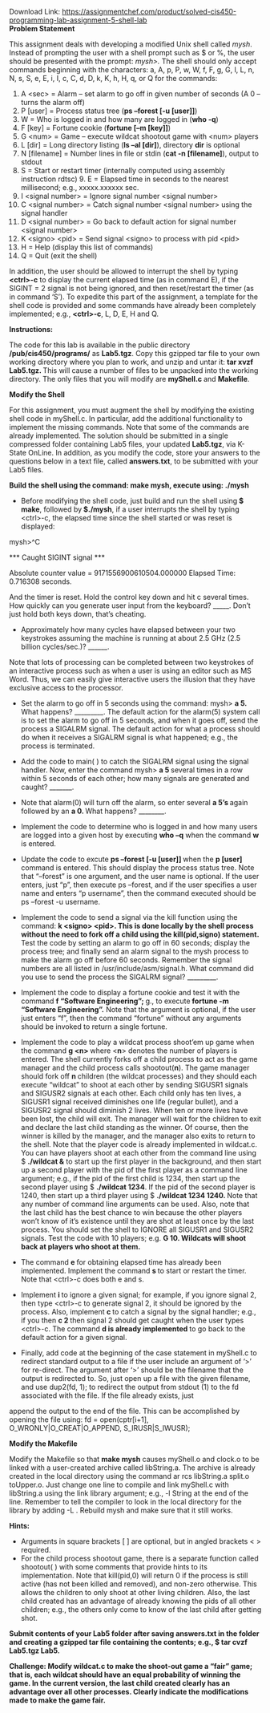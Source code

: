 Download Link: https://assignmentchef.com/product/solved-cis450-programming-lab-assignment-5-shell-lab
<br>
<strong>Problem Statement </strong>

<strong> </strong>This assignment deals with developing a modified Unix shell called <em>mysh</em>. Instead of prompting the user with a shell prompt such as $ or %, the user should be presented with the prompt: <em>mysh&gt;.</em> The shell should only accept commands beginning with the characters: a, A, p, P, w, W, f, F, g, G, l, L, n, N, s, S, e, E, i, I, c, C, d, D, k, K, h, H, q, or Q for the commands:




<ol>

 <li>A &lt;sec&gt; = Alarm – set alarm to go off in given number of seconds (A 0 – turns the alarm off)</li>

 <li>P [user] = Process status tree (<strong>ps –forest [-u [user]]</strong>)</li>

 <li>W = Who is logged in and how many are logged in (<strong>who -q</strong>)</li>

 <li>F [key] = Fortune cookie (<strong>fortune [–m [key]]</strong>)</li>

 <li>G &lt;num&gt; = Game – execute wildcat shootout game with &lt;num&gt; players</li>

 <li>L [dir] = Long directory listing (<strong>ls –al [dir]</strong>), directory <strong>dir</strong> is optional</li>

 <li>N [filename] = Number lines in file or stdin (<strong>cat -n [filename]</strong>), output to stdout</li>

 <li>S = Start or restart timer (internally computed using assembly instruction rdtsc) 9. E = Elapsed time in seconds to the nearest millisecond; e.g., xxxxx.xxxxxx sec.</li>

 <li>I &lt;signal number&gt; = Ignore signal number &lt;signal number&gt;</li>

 <li>C &lt;signal number&gt; = Catch signal number &lt;signal number&gt; using the signal handler</li>

 <li>D &lt;signal number&gt; = Go back to default action for signal number &lt;signal number&gt;</li>

 <li>K &lt;signo&gt; &lt;pid&gt; = Send signal &lt;signo&gt; to process with pid &lt;pid&gt;</li>

 <li>H = Help (display this list of commands)</li>

 <li>Q = Quit (exit the shell)</li>

</ol>




In addition, the user should be allowed to interrupt the shell by typing <strong>&lt;ctrl&gt;-c</strong> to display the current elapsed time (as in command E), if the SIGINT = 2 signal is not being ignored, and then reset/restart the timer (as in command ‘S’). To expedite this part of the assignment, a template for the shell code is provided and some commands have already been completely implemented; e.g., <strong>&lt;ctrl&gt;-c</strong>, L, D, E, H and Q.

<strong> </strong>

<strong>Instructions: </strong>

The code for this lab is available in the public directory <strong>/pub/cis450/programs/</strong> as <strong>Lab5.tgz</strong>. Copy this gzipped tar file to your own working directory where you plan to work, and unzip and untar it: <strong>tar xvzf Lab5.tgz. </strong>This will cause a number of files to be unpacked into the working directory. The only files that you will modify are <strong>myShell.c </strong>and  <strong>Makefile</strong>.




<strong> </strong>

<strong>Modify the Shell </strong>

<strong> </strong>

For this assignment, you must augment the shell by modifying the existing shell code in myShell.c. In particular, add the additional functionality to implement the missing commands. Note that some of the commands are already implemented. The solution should be submitted in a single compressed folder containing Lab5 files, your updated <strong>Lab5.tgz</strong>, via K-State OnLine. In addition, as you modify the code, store your answers to the questions below in a text file, called <strong>answers.txt</strong>, to be submitted with your Lab5 files.




<strong>Build the shell using the command: </strong><strong>make mysh, execute using: ./</strong><strong>mysh </strong>

<strong> </strong>

<ul>

 <li>Before modifying the shell code, just build and run the shell using<strong> $ </strong><strong>make</strong>, followed by<strong> $</strong><strong>./mysh</strong>, if a user interrupts the shell by typing &lt;ctrl&gt;-c, the elapsed time since the shell started or was reset is displayed:</li>

</ul>




mysh&gt;^C

*** Caught SIGINT signal ***

Absolute counter value = 9171556900610504.000000 Elapsed Time: 0.716308 seconds.




And the timer is reset. Hold the control key down and hit c several times. How quickly can you generate user input from the keyboard? _____. Don’t just hold both keys down, that’s cheating.




<ul>

 <li>Approximately how many cycles have elapsed between your two keystrokes assuming the machine is running at about 2.5 GHz (2.5 billion cycles/sec.)? ______.</li>

</ul>




Note that lots of processing can be completed between two keystrokes of an interactive process such as when a user is using an editor such as MS Word. Thus, we can easily give interactive users the illusion that they have exclusive access to the processor.




<ul>

 <li>Set the alarm to go off in 5 seconds using the command: mysh&gt; <strong>a 5. </strong>What happens? _________. The default action for the alarm(5) system call is to set the alarm to go off in 5 seconds, and when it goes off, send the process a SIGALRM signal. The default action for what a process should do when it receives a SIGALRM signal is what happened; e.g., the process is terminated.</li>

</ul>

<strong> </strong>

<ul>

 <li>Add the code to main( ) to catch the SIGALRM signal using the signal handler. Now, enter the command mysh&gt; <strong>a 5 </strong>several times in a row within 5 seconds of each other; how many signals are generated and caught? _______.</li>

</ul>




<ul>

 <li>Note that alarm(0) will turn off the alarm, so enter several <strong>a 5’s </strong>again followed by an <strong>a 0. </strong>What happens? ________.</li>

</ul>

<strong> </strong>

<ul>

 <li>Implement the code to determine who is logged in and how many users are logged into a given host by executing <strong>who –q</strong> when the command <strong>w</strong> is entered.</li>

</ul>




<ul>

 <li>Update the code to excute <strong>ps –forest [-u [user]] </strong>when the <strong>p [user] </strong>command is entered. This should display the process status tree. Note that “–forest” is one argument, and the user name is optional. If the user enters, just “p”, then execute ps –forest, and if the user specifies a user name and enters “p username”, then the command executed should be ps –forest -u username.</li>

</ul>




<ul>

 <li>Implement the code to send a signal via the kill function using the command: <strong>k &lt;signo&gt; &lt;pid&gt;. This is done locally by the shell process without the need to fork off a child using the kill(pid,signo) statement. </strong>Test the code by setting an alarm to go off in 60 seconds; display the process tree; and finally send an alarm signal to the mysh process to make the alarm go off before 60 seconds. Remember the signal numbers are all listed in /usr/include/asm/signal.h. What command did you use to send the process the SIGALRM signal? _________.</li>

</ul>




<ul>

 <li>Implement the code to display a fortune cookie and test it with the command <strong>f “Software Engineering”; </strong>g., to execute<strong> fortune -m “Software Engineering”.</strong> Note that the argument is optional, if the user just enters “f”, then the command “fortune” without any arguments should be invoked to return a single fortune.</li>

</ul>




<ul>

 <li>Implement the code to play a wildcat process shoot’em up game when the command <strong>g &lt;n&gt; </strong>where &lt;<strong>n</strong>&gt; denotes the number of players is entered. The shell currently forks off a child process to act as the game manager and the child process calls shootout(<strong>n</strong>). The game manager should fork off <strong>n </strong>children (the wildcat processes) and they should each execute “wildcat” to shoot at each other by sending SIGUSR1 signals and SIGUSR2 signals at each other. Each child only has ten lives, a SIGUSR1 signal received diminishes one life (regular bullet), and a SIGUSR2 signal should diminish 2 lives. When ten or more lives have been lost, the child will exit. The manager will wait for the children to exit and declare the last child standing as the winner. Of course, then the winner is killed by the manager, and the manager also exits to return to the shell. Note that the player code is already implemented in wildcat.c. You can have players shoot at each other from the command line using $ <strong>./wildcat &amp;</strong> to start up the first player in the background, and then start up a second player with the pid of the first player as a command line argument; e.g., if the pid of the first child is 1234, then start up the second player using $ <strong>./wildcat 1234</strong>. If the pid of the second player is 1240, then start up a third player using $ <strong>./wildcat 1234 1240. </strong>Note that any number of command line arguments can be used. Also, note that the last child has the best chance to win because the other players won’t know of it’s existence until they are shot at least once by the last process. You should set the shell to IGNORE all SIGUSR1 and SIGUSR2 signals. Test the code with 10 players; e.g. <strong>G 10. Wildcats will shoot back at players who shoot at them.</strong></li>

</ul>




<ul>

 <li>The command <strong>e </strong>for obtaining elapsed time has already been implemented. Implement the command <strong>s </strong>to start or restart the timer. Note that &lt;ctrl&gt;-c does both e and s.</li>

</ul>




<ul>

 <li>Implement <strong>i </strong>to ignore a given signal; for example, if you ignore signal 2, then type &lt;ctrl&gt;-c to generate signal 2, it should be ignored by the process. Also, implement <strong>c </strong>to catch a signal by the signal handler; e.g., if you then <strong>c 2 </strong>then signal 2 should get caught when the user types &lt;ctrl&gt;-c. The command <strong>d is already implemented </strong>to go back to the default action for a given signal.</li>

</ul>




<ul>

 <li>Finally, add code at the beginning of the case statement in myShell.c to redirect standard output to a file if the user include an argument of ‘&gt;’ for re-direct. The argument after ‘&gt;’ should be the filename that the output is redirected to. So, just open up a file with the given filename, and use dup2(fd, 1); to redirect the output from stdout (1) to the fd associated with the file. If the file already exists, just</li>

</ul>

append the output to the end of the file. This can be accomplished by opening the file using: fd = open(cptr[i+1], O_WRONLY|O_CREAT|O_APPEND, S_IRUSR|S_IWUSR);

<strong> </strong>

<strong>Modify the Makefile </strong>




Modify the Makefile so that <strong>make mysh</strong> causes myShell.o and clock.o to be linked with a user-created archive called libString.a. The archive is already created in the local directory using the command ar rcs libString.a split.o toUpper.o. Just change one line to compile and link myShell.c with libString.a using the link library argument; e.g., -l String at the end of the line. Remember to tell the compiler to look in the local directory for the library by adding -L . Rebuild mysh and make sure that it still works.




<strong>Hints: </strong>

<strong> </strong>

<ul>

 <li>Arguments in square brackets [ ] are optional, but in angled brackets &lt; &gt; required.</li>

 <li>For the child process shootout game, there is a separate function called shootout( ) with some comments that provide hints to its implementation. Note that kill(pid,0) will return 0 if the process is still active (has not been killed and removed), and non-zero otherwise. This allows the children to only shoot at other living children. Also, the last child created has an advantage of already knowing the pids of all other children; e.g., the others only come to know of the last child after getting shot.</li>

</ul>

<strong> </strong>

<strong>Submit contents of your Lab5 folder after saving answers.txt in the folder and creating a gzipped tar file containing the contents; e.g., $ tar cvzf  Lab5.tgz  Lab5. </strong>

<strong> </strong>

<strong>Challenge: Modify wildcat.c to make the shoot-out game a “fair” game; that is, each wildcat should have an equal probability of winning the game. In the current version, the last child created clearly has an advantage over all other processes. Clearly indicate the modifications made to make the game fair. </strong>